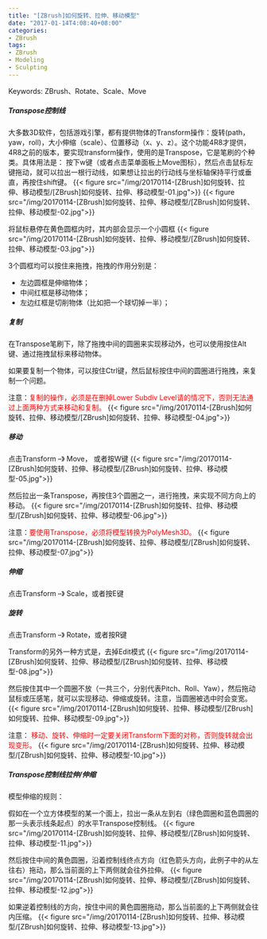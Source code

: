 ```yaml
---
title: "[ZBrush]如何旋转、拉伸、移动模型"
date: "2017-01-14T4:08:40+08:00"
categories:
- ZBrush
tags:
- ZBrush
- Modeling
- Sculpting
---
```


Keywords: ZBrush、Rotate、Scale、Move

##### Transpose控制线
大多数3D软件，包括游戏引擎，都有提供物体的Transform操作：旋转(path，yaw，roll)，大小伸缩（scale）、位置移动（x、y、z）。这个功能4R8才提供，4R8之前的版本，要实现transform操作，使用的是Transpose，它是笔刷的个种类。具体用法是：
按下w键（或者点击菜单面板上Move图标），然后点击鼠标左键拖动，就可以拉出一根行动线，如果想让拉出的行动线与坐标轴保持平行或垂直，再按住shift键。
{{< figure src="/img/20170114-[ZBrush]如何旋转、拉伸、移动模型/[ZBrush]如何旋转、拉伸、移动模型-01.jpg">}}
{{< figure src="/img/20170114-[ZBrush]如何旋转、拉伸、移动模型/[ZBrush]如何旋转、拉伸、移动模型-02.jpg">}}

将鼠标悬停在黄色圆框内时，其内部会显示一个小圆框
{{< figure src="/img/20170114-[ZBrush]如何旋转、拉伸、移动模型/[ZBrush]如何旋转、拉伸、移动模型-03.jpg">}}

3个圆框均可以按住来拖拽，拖拽的作用分别是：

* 左边圆框是伸缩物体；
* 中间红框是移动物体；
* 左边红框是切削物体（比如把一个球切掉一半）；


##### 复制
在Transpose笔刷下，除了拖拽中间的圆圈来实现移动外，也可以使用按住Alt键、通过拖拽鼠标来移动物体。

如果要复制一个物体，可以按住Ctrl键，然后鼠标按住中间的圆圈进行拖拽，来复制一个问题。

注意：<font color=red>复制的操作，必须是在删掉Lower Subdiv Level请的情况下，否则无法通过上面两种方式来移动和复制。</font>
{{< figure src="/img/20170114-[ZBrush]如何旋转、拉伸、移动模型/[ZBrush]如何旋转、拉伸、移动模型-04.jpg">}}


##### 移动
点击Transform –》 Move， 或者按W键
{{< figure src="/img/20170114-[ZBrush]如何旋转、拉伸、移动模型/[ZBrush]如何旋转、拉伸、移动模型-05.jpg">}}

然后拉出一条Transpose，再按住3个圆圈之一，进行拖拽，来实现不同方向上的移动。
{{< figure src="/img/20170114-[ZBrush]如何旋转、拉伸、移动模型/[ZBrush]如何旋转、拉伸、移动模型-06.jpg">}}

注意：<font color=red>要使用Transpose，必须将模型转换为PolyMesh3D。</font>
{{< figure src="/img/20170114-[ZBrush]如何旋转、拉伸、移动模型/[ZBrush]如何旋转、拉伸、移动模型-07.jpg">}}

##### 伸缩
点击Transform –》 Scale，或者按E键

##### 旋转
点击Transform –》 Rotate，或者按R键

Transform的另外一种方式是，去掉Edit模式
{{< figure src="/img/20170114-[ZBrush]如何旋转、拉伸、移动模型/[ZBrush]如何旋转、拉伸、移动模型-08.jpg">}}

然后按住其中一个圆圈不放（一共三个，分别代表Pitch、Roll、Yaw），然后拖动鼠标或压感笔，就可以实现移动、伸缩或旋转。注意，当圆圈被选中时会变宽。
{{< figure src="/img/20170114-[ZBrush]如何旋转、拉伸、移动模型/[ZBrush]如何旋转、拉伸、移动模型-09.jpg">}}

注意：
<font color=red>移动、旋转、伸缩时一定要关闭Transform下面的对称，否则旋转就会出现变形。</font>
{{< figure src="/img/20170114-[ZBrush]如何旋转、拉伸、移动模型/[ZBrush]如何旋转、拉伸、移动模型-10.jpg">}}

##### Transpose控制线拉伸/伸缩
模型伸缩的规则：

假如在一个立方体模型的某一个面上，拉出一条从左到右（绿色圆圈和蓝色圆圈的那一头表示线条起点）的水平Transpose控制线。
{{< figure src="/img/20170114-[ZBrush]如何旋转、拉伸、移动模型/[ZBrush]如何旋转、拉伸、移动模型-11.jpg">}}

然后按住中间的黄色圆圈，沿着控制线终点方向（红色箭头方向，此例子中的从左往右）拖动，那么当前面的上下两侧就会往外拉伸。
{{< figure src="/img/20170114-[ZBrush]如何旋转、拉伸、移动模型/[ZBrush]如何旋转、拉伸、移动模型-12.jpg">}}

如果逆着控制线的方向，按住中间的黄色圆圈拖动，那么当前面的上下两侧就会往内压缩。
{{< figure src="/img/20170114-[ZBrush]如何旋转、拉伸、移动模型/[ZBrush]如何旋转、拉伸、移动模型-13.jpg">}}


